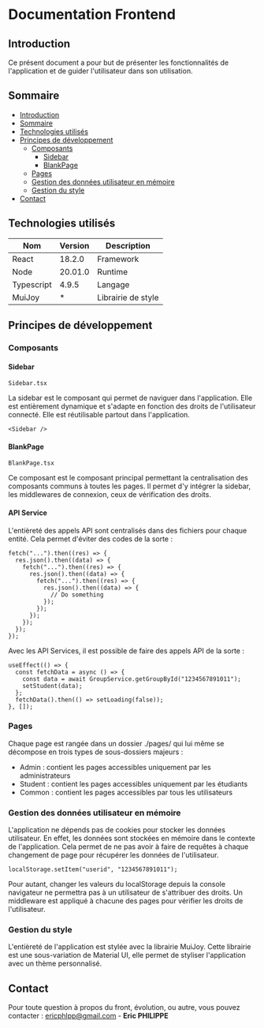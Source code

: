 # Documentation Frontend

## Introduction

Ce présent document a pour but de présenter les fonctionnalités de l'application et de guider l'utilisateur dans son utilisation.

## Sommaire

- [Introduction](#introduction)
- [Sommaire](#sommaire)
- [Technologies utilisés](#technologies-utilisés)
- [Principes de développement](#principes-de-développement)
  - [Composants](#composants)
    - [Sidebar](#sidebar)
    - [BlankPage](#blankpage)
  - [Pages](#pages)
  - [Gestion des données utilisateur en mémoire](#gestion-des-données-utilisateur-en-mémoire)
  - [Gestion du style](#gestion-du-style)
- [Contact](#contact)

## Technologies utilisés

| Nom        | Version | Description        |
| ---------- | ------- | ------------------ |
| React      | 18.2.0  | Framework          |
| Node       | 20.01.0 | Runtime            |
| Typescript | 4.9.5   | Langage            |
| MuiJoy     | \*      | Librairie de style |

## Principes de développement

### Composants

#### Sidebar

`Sidebar.tsx`

La sidebar est le composant qui permet de naviguer dans l'application. Elle est entièrement dynamique et s'adapte en fonction des droits de l'utilisateur connecté.
Elle est réutilisable partout dans l'application.

```tsx
<Sidebar />
```

#### BlankPage

`BlankPage.tsx`

Ce composant est le composant principal permettant la centralisation des composants communs à toutes les pages. Il permet d'y intégrer la sidebar, les middlewares de connexion, ceux de vérification des droits.

#### API Service

L'entièreté des appels API sont centralisés dans des fichiers pour chaque entité. Cela permet d'éviter des codes de la sorte :

```tsx
fetch("...").then((res) => {
  res.json().then((data) => {
    fetch("...").then((res) => {
      res.json().then((data) => {
        fetch("...").then((res) => {
          res.json().then((data) => {
            // Do something
          });
        });
      });
    });
  });
});
```

Avec les API Services, il est possible de faire des appels API de la sorte :

```tsx
useEffect(() => {
  const fetchData = async () => {
    const data = await GroupService.getGroupById("1234567891011");
    setStudent(data);
  };
  fetchData().then(() => setLoading(false));
}, []);
```

### Pages

Chaque page est rangée dans un dossier ./pages/ qui lui même se décompose en trois types de sous-dossiers majeurs :

- Admin : contient les pages accessibles uniquement par les administrateurs
- Student : contient les pages accessibles uniquement par les étudiants
- Common : contient les pages accessibles par tous les utilisateurs

### Gestion des données utilisateur en mémoire

L'application ne dépends pas de cookies pour stocker les données utilisateur. En effet, les données sont stockées en mémoire dans le contexte de l'application. Cela permet de ne pas avoir à faire de requêtes à chaque changement de page pour récupérer les données de l'utilisateur.

```tsx
localStorage.setItem("userid", "1234567891011");
```

Pour autant, changer les valeurs du localStorage depuis la console navigateur ne permettra pas à un utilisateur de s'attribuer des droits. Un middleware est appliqué à chacune des pages pour vérifier les droits de l'utilisateur.

### Gestion du style

L'entièreté de l'application est stylée avec la librairie MuiJoy. Cette librairie est une sous-variation de Material UI, elle permet de styliser l'application avec un thème personnalisé.

## Contact

Pour toute question à propos du front, évolution, ou autre, vous pouvez contacter :
<ericphlpp@gmail.com> - **Eric PHILIPPE**
